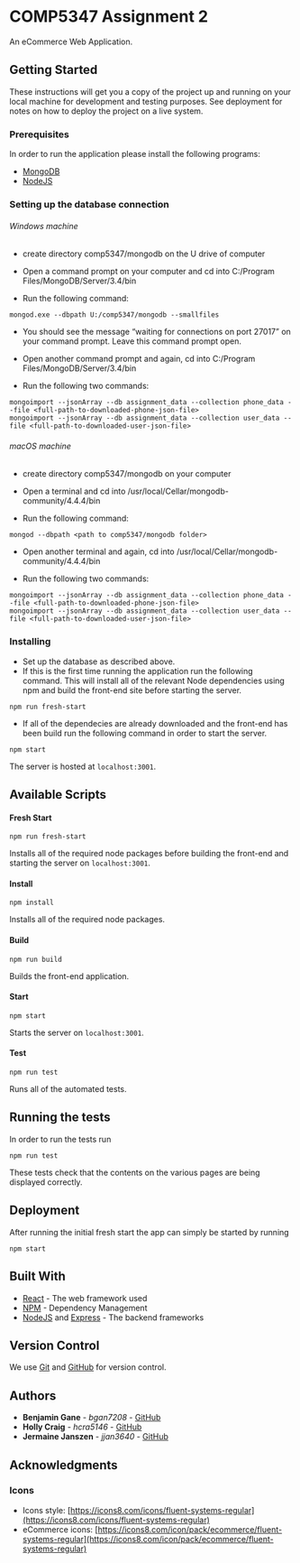 # COMP5347 Assignment 2

An eCommerce Web Application.

## Getting Started

These instructions will get you a copy of the project up and running on your local machine for development and testing purposes. See deployment for notes on how to deploy the project on a live system.

### Prerequisites

In order to run the application please install the following programs:

- [MongoDB](https://docs.mongodb.com/manual/administration/install-community/)
- [NodeJS](https://nodejs.org/en/)

### Setting up the database connection

###### Windows machine 
- create directory comp5347/mongodb on the U drive of computer 

- Open a command prompt on your computer and cd into C:/Program Files/MongoDB/Server/3.4/bin

- Run the following command: 

```
mongod.exe --dbpath U:/comp5347/mongodb --smallfiles
```

- You should see the message “waiting for connections on port 27017” on your command prompt. Leave this command prompt open. 

- Open another command prompt and again, cd into C:/Program Files/MongoDB/Server/3.4/bin

- Run the following two commands: 

```
mongoimport --jsonArray --db assignment_data --collection phone_data --file <full-path-to-downloaded-phone-json-file>
mongoimport --jsonArray --db assignment_data --collection user_data --file <full-path-to-downloaded-user-json-file>
```
###### macOS machine 

- create directory comp5347/mongodb on your computer

- Open a terminal and cd into /usr/local/Cellar/mongodb-community/4.4.4/bin

- Run the following command: 

```
mongod --dbpath <path to comp5347/mongodb folder>
```

- Open another terminal and again, cd into /usr/local/Cellar/mongodb-community/4.4.4/bin

- Run the following two commands:

```
mongoimport --jsonArray --db assignment_data --collection phone_data --file <full-path-to-downloaded-phone-json-file>
mongoimport --jsonArray --db assignment_data --collection user_data --file <full-path-to-downloaded-user-json-file>

```

### Installing

- Set up the database as described above.
- If this is the first time running the application run the following command. This will install all of the relevant Node dependencies using npm and build the front-end site before starting the server.
```
npm run fresh-start
```
- If all of the dependecies are already downloaded and the front-end has been build run the following command in order to start the server.
```
npm start
```
The server is hosted at `localhost:3001`.

## Available Scripts

#### Fresh Start
```
npm run fresh-start
```
Installs all of the required node packages before building the front-end and starting the server on `localhost:3001`.
#### Install
```
npm install
```
Installs all of the required node packages.
#### Build
```
npm run build
```
Builds the front-end application.
#### Start
```
npm start
```
Starts the server on `localhost:3001`.
#### Test
```
npm run test
```
Runs all of the automated tests.


## Running the tests

In order to run the tests run

```
npm run test
```

These tests check that the contents on the various pages are being displayed correctly.
## Deployment

After running the initial fresh start the app can simply be started by running
```
npm start
```

## Built With

* [React](https://reactjs.org/) - The web framework used
* [NPM](https://www.npmjs.com/) - Dependency Management
* [NodeJS](https://nodejs.org/en/) and [Express](https://expressjs.com/) - The backend frameworks

## Version Control

We use [Git](https://git-scm.com/) and [GitHub](https://github.com/) for version control. 

## Authors

* **Benjamin Gane** - *bgan7208* - [GitHub](https://github.sydney.edu.au/bgan7208)
* **Holly Craig** - *hcra5146* - [GitHub](https://github.sydney.edu.au/hcra5146)
* **Jermaine Janszen** - *jjan3640* - [GitHub](https://github.sydney.edu.au/jjan3640)

## Acknowledgments
### Icons
* Icons style: [https://icons8.com/icons/fluent-systems-regular](https://icons8.com/icons/fluent-systems-regular)
* eCommerce icons: [https://icons8.com/icon/pack/ecommerce/fluent-systems-regular](https://icons8.com/icon/pack/ecommerce/fluent-systems-regular)